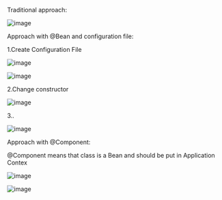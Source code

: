 Traditional approach:

![image](https://github.com/LukaszKrolicki/Beans/assets/54467678/f362bbb1-9837-4350-816f-93ae11faabad)

Approach with @Bean and configuration file:

1.Create Configuration File

![image](https://github.com/LukaszKrolicki/Beans/assets/54467678/af25c81f-d7e3-4202-bf31-5c281eb0adaa)

![image](https://github.com/LukaszKrolicki/Beans/assets/54467678/e94a0dd6-de77-4b22-8ccb-b5be3adfb558)

2.Change constructor

![image](https://github.com/LukaszKrolicki/Beans/assets/54467678/1fd06546-b828-4964-8390-13e8c624efa3)

3..

![image](https://github.com/LukaszKrolicki/Beans/assets/54467678/56ade73e-12a5-41b8-b25d-35d85df4c6c7)


Approach with @Component:

@Component means that class is a Bean and should be put in Application Contex

![image](https://github.com/LukaszKrolicki/Beans/assets/54467678/313a3b5c-1afe-442d-9cc1-c7a7c7a42bd0)

![image](https://github.com/LukaszKrolicki/Beans/assets/54467678/130e3900-fa01-4d69-a763-0fe370476f71)

